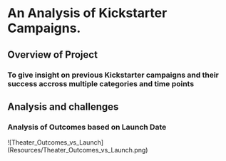 # An Analysis of Kickstarter Campaigns.

## Overview of Project
### To give insight on previous Kickstarter campaigns and their success accross multiple categories and time points



## Analysis and challenges
### Analysis of Outcomes based on Launch Date
![Theater_Outcomes_vs_Launch] (Resources/Theater_Outcomes_vs_Launch.png)

